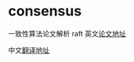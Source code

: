 # consensus
一致性算法论文解析
raft
英文[论文地址](https://ramcloud.atlassian.net/wiki/download/attachments/6586375/raft.pdf)

中文[翻译地址](https://github.com/chixiaowen/consensus/blob/main/doc/raft-zh_cn.md)
